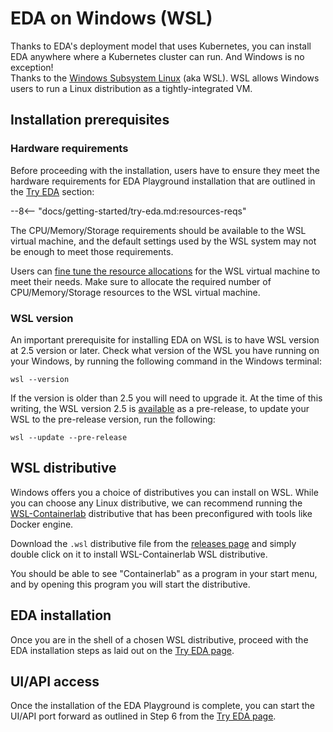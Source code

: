 # EDA on Windows (WSL)

Thanks to EDA's deployment model that uses Kubernetes, you can install EDA anywhere where a Kubernetes cluster can run. And Windows is no exception!  
Thanks to the [Windows Subsystem Linux](https://learn.microsoft.com/en-us/windows/wsl/install) (aka WSL). WSL allows Windows users to run a Linux distribution as a tightly-integrated VM.

## Installation prerequisites

### Hardware requirements

Before proceeding with the installation, users have to ensure they meet the hardware requirements for EDA Playground installation that are outlined in the [Try EDA](../../getting-started/try-eda.md) section:

--8<-- "docs/getting-started/try-eda.md:resources-reqs"

The CPU/Memory/Storage requirements should be available to the WSL virtual machine, and the default settings used by the WSL system may not be enough to meet those requirements.

Users can [fine tune the resource allocations](https://learn.microsoft.com/en-us/windows/wsl/wsl-config) for the WSL virtual machine to meet their needs. Make sure to allocate the required number of CPU/Memory/Storage resources to the WSL virtual machine.

### WSL version

An important prerequisite for installing EDA on WSL is to have WSL version at 2.5 version or later. Check what version of the WSL you have running on your Windows, by running the following command in the Windows terminal:

```shell
wsl --version
```

If the version is older than 2.5 you will need to upgrade it. At the time of this writing, the WSL version 2.5 is [available](https://github.com/microsoft/WSL/releases) as a pre-release, to update your WSL to the pre-release version, run the following:

```shell
wsl --update --pre-release
```

## WSL distributive

Windows offers you a choice of distributives you can install on WSL. While you can choose any Linux distributive, we can recommend running the [WSL-Containerlab](https://containerlab.dev/windows/#wsl-containerlab) distributive that has been preconfigured with tools like Docker engine.

Download the `.wsl` distributive file from the [releases page](https://github.com/srl-labs/wsl-containerlab/releases/latest) and simply double click on it to install WSL-Containerlab WSL distributive.

You should be able to see "Containerlab" as a program in your start menu, and by opening this program you will start the distributive.

## EDA installation

Once you are in the shell of a chosen WSL distributive, proceed with the EDA installation steps as laid out on the [Try EDA page](../../getting-started/try-eda.md).

## UI/API access

Once the installation of the EDA Playground is complete, you can start the UI/API port forward as outlined in Step 6 from the [Try EDA page](../../getting-started/try-eda.md).
